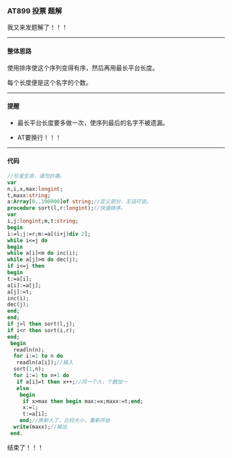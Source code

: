### AT899 投票 题解
我又来发题解了！！！

------------
#### 整体思路
使用排序使这个序列变得有序，然后再用最长平台长度。

每个长度便是这个名字的个数。


------------
#### 提醒

- 最长平台长度要多做一次，使序列最后的名字不被遗漏。

- AT要换行！！！


------------
#### 代码
```Pascal
//珍爱生命，请勿抄袭。
var
n,i,x,max:longint;
t,maxx:string;
a:Array[0..100000]of string;//定义部分，无话可说。
procedure sort(l,r:longint);//快速排序。
var
i,j:longint;m,t:string;
begin
i:=l;j:=r;m:=a[(i+j)div 2];
while i<=j do
begin
while a[i]<m do inc(i);
while a[j]>m do dec(j);
if i<=j then
begin
t:=a[i];
a[i]:=a[j];
a[j]:=t;
inc(i);
dec(j);
end;
end;
if j>l then sort(l,j);
if i<r then sort(i,r);
end;
 begin
  readln(n);
  for i:=1 to n do
   readln(a[i]);//输入
  sort(1,n);
  for i:=1 to n+1 do
   if a[i]=t then x++;//同一个人，个数加一
   else
    begin
     if x>max then begin max:=x;maxx:=t;end;
     x:=1;
     t:=a[i];
    end;//换新人了，比较大小，重新开始
  write(maxx);//输出
 end.

```
结束了！！！